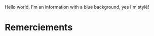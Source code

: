 <div class="bubble bubble--informations">
Hello world, I'm an information with a blue background, yes I'm stylé!
</div>

# Remerciements